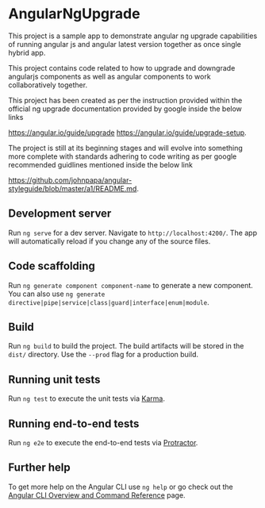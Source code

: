 # AngularNgUpgrade

This project is a sample app to demonstrate angular ng upgrade capabilities of running angular js and angular latest version together as once single hybrid app.

This project contains code related to how to upgrade and downgrade angularjs components as well as angular components to work collaboratively together.

This project has been created as per the instruction provided within the official ng upgrade documentation provided by google inside the below links

https://angular.io/guide/upgrade
https://angular.io/guide/upgrade-setup.

The project is still at its beginning stages and will evolve into something more complete with standards adhering to code writing as per google recommended guidlines mentioned inside the below link

https://github.com/johnpapa/angular-styleguide/blob/master/a1/README.md.

## Development server

Run `ng serve` for a dev server. Navigate to `http://localhost:4200/`. The app will automatically reload if you change any of the source files.

## Code scaffolding

Run `ng generate component component-name` to generate a new component. You can also use `ng generate directive|pipe|service|class|guard|interface|enum|module`.

## Build

Run `ng build` to build the project. The build artifacts will be stored in the `dist/` directory. Use the `--prod` flag for a production build.

## Running unit tests

Run `ng test` to execute the unit tests via [Karma](https://karma-runner.github.io).

## Running end-to-end tests

Run `ng e2e` to execute the end-to-end tests via [Protractor](http://www.protractortest.org/).

## Further help

To get more help on the Angular CLI use `ng help` or go check out the [Angular CLI Overview and Command Reference](https://angular.io/cli) page.
